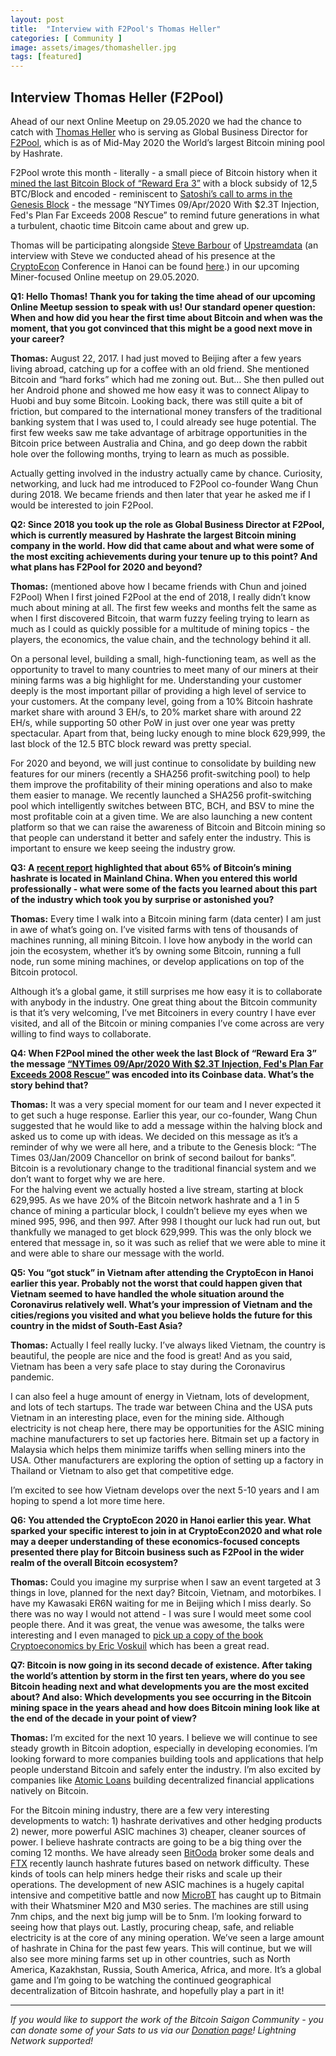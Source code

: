 ```yaml
---
layout: post
title:  "Interview with F2Pool's Thomas Heller"
categories: [ Community ]
image: assets/images/thomasheller.jpg
tags: [featured]
---
```

## Interview Thomas Heller (F2Pool)

Ahead of our next Online Meetup on 29.05.2020 we had the chance to catch with [Thomas Heller](https://twitter.com/thomasheller_ ) who is serving as Global Business Director for [F2Pool](https://www.f2pool.com/), which is as of Mid-May 2020 the World’s largest Bitcoin mining pool by Hashrate.

F2Pool wrote this month - literally - a small piece of Bitcoin history when it [mined the last Bitcoin Block of “Reward Era 3”](https://blockchair.com/bitcoin/block/629999) with a block subsidy of 12,5 BTC/Block and encoded - reminiscent to [Satoshi’s call to arms in the Genesis Block](https://blockchair.com/bitcoin/block/0) - the message “NYTimes 09/Apr/2020 With $2.3T Injection, Fed's Plan Far Exceeds 2008 Rescue” to remind future generations in what a turbulent, chaotic time Bitcoin came about and grew up.

Thomas will be participating alongside [Steve Barbour](https://twitter.com/sgbarbour) of [Upstreamdata](https://www.upstreamdata.ca/) (an interview with Steve we conducted ahead of his presence at the [CryptoEcon](http://www.cryptoecon.org) Conference in Hanoi can be found [here](https://bitcoinsaigon.org/interview-steve-barbour-upstreamdata/).) in our upcoming Miner-focused Online meetup on 29.05.2020. 

**Q1: Hello Thomas! Thank you for taking the time ahead of our upcoming Online Meetup session to speak with us! Our standard opener question: When and how did you hear the first time about Bitcoin and when was the moment, that you got convinced that this might be a good next move in your career?**

**Thomas:** August 22, 2017. I had just moved to Beijing after a few years living abroad, catching up for a coffee with an old friend. She mentioned Bitcoin and “hard forks” which had me zoning out. But… She then pulled out her Android phone and showed me how easy it was to connect Alipay to Huobi and buy some Bitcoin. Looking back, there was still quite a bit of friction, but compared to the international money transfers of the traditional banking system that I was used to, I could already see huge potential. The first few weeks saw me take advantage of arbitrage opportunities in the Bitcoin price between Australia and China, and go deep down the rabbit hole over the following months, trying to learn as much as possible. 

Actually getting involved in the industry actually came by chance. Curiosity, networking, and luck had me introduced to F2Pool co-founder Wang Chun during 2018. We became friends and then later that year he asked me if I would be interested to join F2Pool. 

**Q2: Since 2018 you took up the role as Global Business Director at F2Pool, which is currently measured by Hashrate the largest Bitcoin mining company in the world. How did that came about and what were some of the most exciting achievements during your tenure up to this point? And what plans has F2Pool for 2020 and beyond?**

**Thomas:** (mentioned above how I became friends with Chun and joined F2Pool) When I first joined F2Pool at the end of 2018, I really didn’t know much about mining at all. The first few weeks and months felt the same as when I first discovered Bitcoin, that warm fuzzy feeling trying to learn as much as I could as quickly possible for a multitude of mining topics - the players, the economics, the value chain, and the technology behind it all.  

On a personal level, building a small, high-functioning team, as well as the opportunity to travel to many countries to meet many of our miners at their mining farms was a big highlight for me. Understanding your customer deeply is the most important pillar of providing a high level of service to your customers. At the company level, going from a 10% Bitcoin hashrate market share with around 3 EH/s, to 20% market share with around 22 EH/s, while supporting 50 other PoW in just over one year was pretty spectacular. Apart from that, being lucky enough to mine block 629,999, the last block of the 12.5 BTC block reward was pretty special. 

For 2020 and beyond, we will just continue to consolidate by building new features for our miners (recently a SHA256 profit-switching pool) to help them improve the profitability of their mining operations and also to make them easier to manage. We recently launched a SHA256 profit-switching pool which intelligently switches between BTC, BCH, and BSV to mine the most profitable coin at a given time. We are also launching a new content platform so that we can raise the awareness of Bitcoin and Bitcoin mining so that people can understand it better and safely enter the industry. This is important to ensure we keep seeing the industry grow. 

**Q3: A [recent report](https://cbeci.org/mining_map) highlighted that about 65% of Bitcoin’s mining hashrate is located in Mainland China. When you entered this world professionally - what were some of the facts you learned about this part of the industry which took you by surprise or astonished you?**

**Thomas:** Every time I walk into a Bitcoin mining farm (data center) I am just in awe of what’s going on. I’ve visited farms with tens of thousands of machines running, all mining Bitcoin. I love how anybody in the world can join the ecosystem, whether it’s by owning some Bitcoin, running a full node, run some mining machines, or develop applications on top of the Bitcoin protocol. 

Although it’s a global game, it still surprises me how easy it is to collaborate with anybody in the industry. One great thing about the Bitcoin community is that it’s very welcoming, I’ve met Bitcoiners in every country I have ever visited, and all of the Bitcoin or mining companies I’ve come across are very willing to find ways to collaborate. 

**Q4: When F2Pool mined the other week the last Block of “Reward Era 3” the message [“NYTimes 09/Apr/2020 With $2.3T Injection, Fed's Plan Far Exceeds 2008 Rescue”](https://blockchair.com/bitcoin/block/629999) was encoded into its Coinbase data. What’s the story behind that?**

**Thomas:** It was a very special moment for our team and I never expected it to get such a huge response. Earlier this year, our co-founder, Wang Chun suggested that he would like to add a message within the halving block and asked us to come up with ideas. We decided on this message as it’s a reminder of why we were all here, and a tribute to the Genesis block: “The Times 03/Jan/2009 Chancellor on brink of second bailout for banks”. Bitcoin is a revolutionary change to the traditional financial system and we don’t want to forget why we are here.   
For the halving event we actually hosted a live stream, starting at block 629,995. As we have 20% of the Bitcoin network hashrate and a 1 in 5 chance of mining a particular block, I couldn’t believe my eyes when we mined 995, 996, and then 997. After 998 I thought our luck had run out, but thankfully we managed to get block 629,999. This was the only block we entered that message in, so it was such as relief that we were able to mine it and were able to share our message with the world.  




**Q5: You “got stuck” in Vietnam after attending the CryptoEcon in Hanoi earlier this year. Probably not the worst that could happen given that Vietnam seemed to have handled the whole situation around the Coronavirus relatively well. What’s your impression of Vietnam and the cities/regions you visited and what you believe holds the future for this country in the midst of South-East Asia?**

**Thomas:** Actually I feel really lucky. I’ve always liked Vietnam, the country is beautiful, the people are nice and the food is great! And as you said, Vietnam has been a very safe place to stay during the Coronavirus pandemic. 

I can also feel a huge amount of energy in Vietnam, lots of development, and lots of tech startups. The trade war between China and the USA puts Vietnam in an interesting place, even for the mining side. Although electricity is not cheap here, there may be opportunities for the ASIC mining machine manufacturers to set up factories here. Bitmain set up a factory in Malaysia which helps them minimize tariffs when selling miners into the USA. Other manufacturers are exploring the option of setting up a factory in Thailand or Vietnam to also get that competitive edge. 

I’m excited to see how Vietnam develops over the next 5-10 years and I am hoping to spend a lot more time here. 

**Q6: You attended the CryptoEcon 2020 in Hanoi earlier this year. What sparked your specific interest to join in at CryptoEcon2020 and what role may a deeper understanding of these economics-focused concepts presented there play for Bitcoin business such as F2Pool in the wider realm of the overall Bitcoin ecosystem?**

**Thomas:** Could you imagine my surprise when I saw an event targeted at 3 things in love, planned for the next day? Bitcoin, Vietnam, and motorbikes. I have my Kawasaki ER6N waiting for me in Beijing which I miss dearly. So there was no way I would not attend - I was sure I would meet some cool people there. And it was great, the venue was awesome, the talks were interesting and I even managed to [pick up a copy of the book Cryptoeconomics by Eric Voskuil](https://bitcoinsaigon.org/cryptoecon-book-auction/) which has been a great read. 

**Q7:  Bitcoin is now going in its second decade of existence. After taking the world’s attention by storm in the first ten years, where do you see Bitcoin heading next and what developments you are the most excited about? And also: Which developments you see occurring in the Bitcoin mining space in the years ahead and how does Bitcoin mining look like at the end of the decade in your point of view?**

**Thomas:** I’m excited for the next 10 years. I believe we will continue to see steady growth in Bitcoin adoption, especially in developing economies. I’m looking forward to more companies building tools and applications that help people understand Bitcoin and safely enter the industry. I’m also excited by companies like [Atomic Loans](https://atomic.loans/) building decentralized financial applications natively on Bitcoin. 

For the Bitcoin mining industry, there are a few very interesting developments to watch: 1) hashrate derivatives and other hedging products 2) newer, more powerful ASIC machines 3) cheaper, cleaner sources of power. I believe hashrate contracts are going to be a big thing over the coming 12 months. We have already seen [BitOoda](https://www.coindesk.com/new-york-power-plant-greenidge-has-sold-up-to-30-of-its-bitcoin-mining-hash-rate) broker some deals and [FTX](https://help.ftx.com/hc/en-us/articles/360043631671-Hashrate-Futures-Specs) recently launch hashrate futures based on network difficulty. These kinds of tools can help miners hedge their risks and scale up their operations. The development of new ASIC machines is a hugely capital intensive and competitive battle and now [MicroBT](https://www.microbt.com/) has caught up to Bitmain with their Whatsminer M20 and M30 series. The machines are still using 7nm chips, and the next big jump will be to 5nm. I’m looking forward to seeing how that plays out. Lastly, procuring cheap, safe, and reliable electricity is at the core of any mining operation. We’ve seen a large amount of hashrate in China for the past few years. This will continue, but we will also see more mining farms set up in other countries, such as North America, Kazakhstan, Russia, South America, Africa, and more. It’s a global game and I’m going to be watching the continued geographical decentralization of Bitcoin hashrate, and hopefully play a part in it! 

---

*If you would like to support the work of the Bitcoin Saigon Community - you can donate some of your Sats to us via our [Donation page](http://bitcoinsaigon.org/donate-satoshis "Donation page")! Lightning Network supported!*

